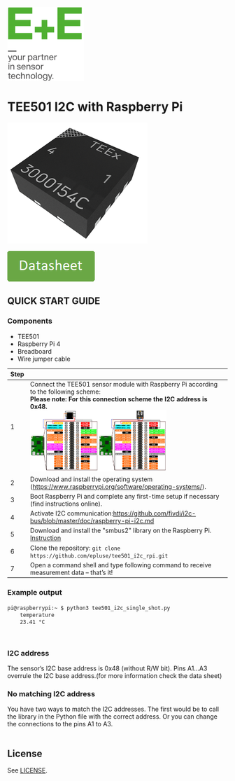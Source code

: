 [![E+E_Logo](./images/epluse-logo.png)](https://www.epluse.com/en/)

# TEE501 I2C with Raspberry Pi 


![TEE501](./images/TEE501.png) 


<!--[![button1](./images/learn-more.png)](https://epluse.com/products/temperature-measurement/temperature-sensing-element/tee501/)   -->
[![button2](./images/data-sheet.png)](https://www.epluse.com/fileadmin/data/product/tee501/datasheet_TEE501.pdf) 



## QUICK START GUIDE  

### Components 
- TEE501
- Raspberry Pi 4
- Breadboard 
- Wire jumper cable <br>

| Step |                                                                                                                                                             |
|------|-------------------------------------------------------------------------------------------------------------------------------------------------------------|
| 1    | Connect the TEE501 sensor module with Raspberry Pi according to the following scheme:<br>__Please note: For this connection scheme the I2C address is 0x48.__ <br>  [<img src="images/TEE501_rpi.png" width="35%"/>](images/TEE501_rpi.png)[<img src="images/TE501_rpi_breakoutboard.png" width="35%"/>](images/TE501_rpi_breakoutboard.png) |
| 2    | Download and install the operating system (https://www.raspberrypi.org/software/operating-systems/).                                                            |
| 3    | Boot Raspberry Pi and complete any first-time setup if necessary (find instructions online).                                                                |
| 4    | Activate I2C communication:https://github.com/fivdi/i2c-bus/blob/master/doc/raspberry-pi-i2c.md                     |
| 5    | Download and install the "smbus2" library on the Raspberry Pi. [Instruction](https://pypi.org/project/smbus2/#:~:text=Installation%20instructions)            |
| 6    | Clone the repository: ```git clone https://github.com/epluse/tee501_i2c_rpi.git```  |
| 7    | Open a command shell and type following command to receive measurement data – that’s it! |


### Example output

```shell
pi@raspberrypi:~ $ python3 tee501_i2c_single_shot.py
	temperature
	23.41 °C
```
<br>


### I2C address
The sensor‘s I2C base address is 0x48 (without R/W bit). Pins A1...A3 overrule the I2C base address.(for more information check the data sheet) <br>
### No matching I2C address
You have two ways to match the I2C addresses. The first would be to call the library in the Python file with the correct address. Or you can change the connections to the pins A1 to A3.
<br> 
<br>

## License 
See [LICENSE](LICENSE).
